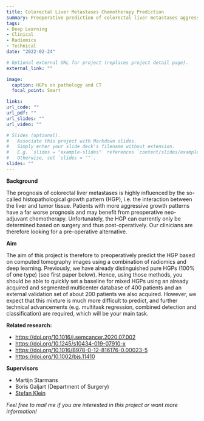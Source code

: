 ```yaml
---
title: Colorectal Liver Metastases Chemotherapy Prediction
summary: Preoperative prediction of colorectal liver metastases aggressiveness using radiomics and deep learning to select patients for chemotherapy
tags:
- Deep Learning
- Clinical
- Radiomics
- Technical
date: "2022-02-24"

# Optional external URL for project (replaces project detail page).
external_link: ""

image:
  caption: HGPs on pathology and CT
  focal_point: Smart

links:
url_code: ""
url_pdf: ""
url_slides: ""
url_video: ""

# Slides (optional).
#   Associate this project with Markdown slides.
#   Simply enter your slide deck's filename without extension.
#   E.g. `slides = "example-slides"` references `content/slides/example-slides.md`.
#   Otherwise, set `slides = ""`.
slides: ""
---
```


**Background**

The prognosis of colorectal liver metastases is highly influenced by the so-called histopathological growth pattern (HGP), i.e. the interaction between the liver and tumor tissue. Patients with more aggressive growth patterns have a far worse prognosis and may benefit from preoperative neo-adjuvant chemotherapy. Unfortunately, the HGP can currently only be determined based on surgery and thus post-operatively. Our clinicians are therefore looking for a pre-operative alternative.

**Aim**

The aim of this project is therefore to preoperatively predict the HGP based on computed tomography images using a combination of radiomics and deep learning. Previously, we have already distinguished pure HGPs (100% of one type) (see first paper below). Hence, using those methods, you should be able to quickly set a baseline for mixed HGPs using an already acquired and segmented multicenter database of 400 patients and an external validation set of about 200 patients we also acquired. However, we expect that this mixture is much more difficult to predict, and further technical advancements (e.g. multitask regression, combined detection and classification) are required, which will be your main task.

**Related research:**
- https://doi.org/10.1016/j.semcancer.2020.07.002
- https://doi.org/10.1245/s10434-019-07910-x
- https://doi.org/10.1016/B978-0-12-816176-0.00023-5
- https://doi.org/10.1002/bjs.11410

**Supervisors**
- Martijn Starmans
- Boris Galjart (Department of Surgery)
- [Stefan Klein](https://www.erasmusmc.nl/en/research/researchers/klein-stefan)

*Feel free to mail me if you are interested in this project or want more information!*
